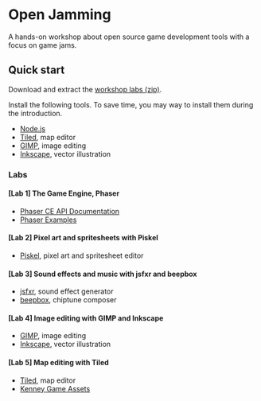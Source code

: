 # Open Jamming

A hands-on workshop about open source game development tools with a focus on game jams.

## Quick start

Download and extract the [workshop labs (zip)](https://github.com/mwcz/openjamming-workshop/archive/master.zip).

Install the following tools.  To save time, you may way to install them during the introduction.

 - [Node.js](https://nodejs.org/)
 - [Tiled](http://www.mapeditor.org/), map editor
 - [GIMP](https://www.gimp.org/), image editing
 - [Inkscape](https://inkscape.org/en/), vector illustration

### Labs

#### [Lab 1] The Game Engine, Phaser

 - [Phaser CE API Documentation](https://photonstorm.github.io/phaser-ce/)
 - [Phaser Examples](http://phaser.io/examples)

#### [Lab 2] Pixel art and spritesheets with Piskel

 - [Piskel](https://www.piskelapp.com/), pixel art and spritesheet editor

#### [Lab 3] Sound effects and music with jsfxr and beepbox

 - [jsfxr](http://github.grumdrig.com/jsfxr/), sound effect generator
 - [beepbox](https://www.beepbox.co/), chiptune composer

#### [Lab 4] Image editing with GIMP and Inkscape

 - [GIMP](https://www.gimp.org/), image editing
 - [Inkscape](https://inkscape.org/en/), vector illustration

#### [Lab 5] Map editing with Tiled

 - [Tiled](http://www.mapeditor.org/), map editor
 - [Kenney Game Assets](http://www.kenney.nl/)
